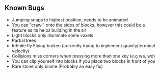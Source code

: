 ## Known Bugs  
- Jumping snaps to highest position, needs to be animated
- You can "crawl" onto the sides of blocks, however this could be a feature as its helps building in the air
- Light blocks only illuminate some voxels
- Partial trees
- ~~Infinite fly~~ Flying broken (currently trying to implement gravity/terminal velocity)
- Collisions miss corners when pressing more than one key (e.g wa, wd)
- You can clip yourself into blocks if you place two blocks in front of you
- Rare stone only biome (Probably an easy fix)